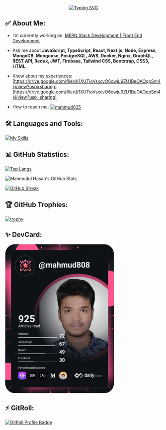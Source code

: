 <!-- <h1 align="center">Hi, I'm Mahmudul Hasan</h1>
<h2 align="center">MERN Stack Developer | Front End Developer</h2> -->

<p  align="center" >
<a href="https://git.io/typing-svg"><img src="https://readme-typing-svg.demolab.com?font=Fira+Code&weight=700&pause=1000&width=435&lines=Hi%2C+I'm+Mahmudul+Hasan;MERN+Stack+Developer+;Front+End+Developer" alt="Typing SVG" /></a>
</p>

<h2>✅ About Me: </h2> 

- I’m currently working on: [MERN Stack Development | Front End Development](https://github.com/mahmud035/HomeTech)

- Ask me about **JavaScript, TypeScript, React, Next.js, Node, Express, MongoDB, Mongoose, PostgreSQL, AWS, Docker, Nginx, GraphQL, REST API, Redux, JWT, Firebase, Tailwind CSS, Bootstrap, CSS3, HTML**

- Know about my experiences: [https://drive.google.com/file/d/1XUTioVsxcvO6owju9ZU1BeOAOqpSm4kj/view?usp=sharing](https://drive.google.com/file/d/1XUTioVsxcvO6owju9ZU1BeOAOqpSm4kj/view?usp=sharing)

- How to reach me: <a href="https://linkedin.com/in/mahmud035" target="blank"><img align="center" src="https://raw.githubusercontent.com/rahuldkjain/github-profile-readme-generator/master/src/images/icons/Social/linked-in-alt.svg" alt="mahmud035" height="20" width="40" /></a>

<h2 align="left">🛠️ Languages and Tools:</h2>

[![My Skills](https://skillicons.dev/icons?i=js,ts,react,nextjs,redux,nodejs,express,mongodb,postgres,aws,docker,nginx,graphql,postman,firebase,tailwind,bootstrap,css,html,vscode,git,github,netlify,vercel,figma,c,codepen,discord,md,stackoverflow)](https://skillicons.dev)

<h2>📊 GitHub Statistics: </h2>

[![Top Langs](https://github-readme-stats-mahmud035.vercel.app/api/top-langs/?username=mahmud035&langs_count=7&layout=compact&theme=tokyonight&hide_border=true)](https://github.com/anuraghazra/github-readme-stats)

![Mahmudul Hasan's GitHub Stats](https://github-readme-stats-mahmud035.vercel.app/api?username=mahmud035&show_icons=true&theme=tokyonight&count_private=true&hide=contribs&hide_border=true)

[![GitHub Streak](https://streak-stats.demolab.com/?user=mahmud035&theme=tokyonight&hide_border=true)](https://git.io/streak-stats)

<h2>🏆 GitHub Trophies: </h2>

[![trophy](https://github-profile-trophy.vercel.app/?username=mahmud035&theme=tokyonight&no-frame=true&margin-w=15&margin-h=10&row=2&column=3)](https://github.com/ryo-ma/github-profile-trophy)

<h2 align="left">✨ DevCard:</h2>
<a href="https://app.daily.dev/Mahmud"><img src="https://github.com/mahmud035/mahmud035/blob/main/devcard.svg" width="350" alt="mahmudul hasan's Dev Card"/></a>
<br/>
<h2 align="left">⚡ GitRoll:</h2>
<a href="https://gitroll.io/profile/uhZOYEbG6W3crj5YFZure5jbu1Vn1" target="_blank"><img src="https://gitroll.io/api/badges/profiles/v1/uhZOYEbG6W3crj5YFZure5jbu1Vn1" alt="GitRoll Profile Badge"/></a>

<!-- <img src="https://www.codewars.com/users/mahmud035/badges/micro"/>  -->
